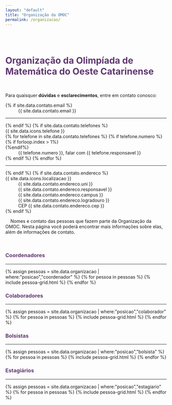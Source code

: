 ```yaml
---
layout: "default"
title: "Organização da OMOC"
permalink: /organizacao/
---
```

<div class="container-xxl"  data-bs-smooth-scroll="true" >
    <br><br>
    <h1 class="text-center" style="color:#613970"><strong>Organização da Olimpíada de Matemática do Oeste Catarinense</strong></h1> <br>
    <div class="container col-10 col-sm-6 text-center">
        <p>
        Para quaisquer <strong>dúvidas</strong> e <strong>esclarecimentos</strong>, entre em contato conosco:
        </p>
        <dl class="row text-left">
        {% if site.data.contato.email %}
        <dt class="col-sm-1"><i class="fa-solid fa-envelope"></i> </dt>
            <dd class="col-sm-8">
            {{ site.data.contato.email }}
            </dd>
            <hr/>
        {% endif %}
        {% if site.data.contato.telefones %}
        <dt class="col-sm-1">{{ site.data.icons.telefone }} </dt>
        {% for telefone in site.data.contato.telefones %}
            {% if telefone.numero %}
            {% if forloop.index > 1%} <dt class="col-sm-1"></dt> {%endif%}
            <dd class="col-sm-8">
            {{ telefone.numero }}, falar com {{ telefone.responsavel }}
            </dd>
            {% endif %}
        {% endfor %}
        <hr/>
        {% endif %}
        {% if site.data.contato.endereco %}
        <dt class="col-sm-1">{{ site.data.icons.localizacao }} </dt>
            <dd class="col-sm-8">
                {{ site.data.contato.endereco.uni }}<br>
                {{ site.data.contato.endereco.responsavel }}<br>
                {{ site.data.contato.endereco.campus }}<br>
                {{ site.data.contato.endereco.logradouro }}<br>
                CEP {{ site.data.contato.endereco.cep }}<br>
            </dd>
        {% endif %}
        </dl> 
    </div>
    <div>
        <p >
        &nbsp;&nbsp;&nbsp;&nbsp;Nomes e contato das pessoas que fazem parte da Organização da OMOC. Nesta página você poderá encontrar mais informações
        sobre elas, além de informações de contato.
        </p>
    </div>
        <br>
    <h3 style="color:#613970">Coordenadores</h3>
    <hr>
    {% assign pessoas = site.data.organizacao | where:"posicao","coordenador" %}
    {% for pessoa in pessoas %}
        {% include pessoa-grid.html %}
    {% endfor %}
    <h3 style="color:#613970">Colaboradores</h3>
    <hr>
    {% assign pessoas = site.data.organizacao | where:"posicao","colaborador" %}
    {% for pessoa in pessoas %}
        {% include pessoa-grid.html %}
    {% endfor %}
    <h3 style="color:#613970">Bolsistas</h3>
    <hr>
    {% assign pessoas = site.data.organizacao | where:"posicao","bolsista" %}
    {% for pessoa in pessoas %}
        {% include pessoa-grid.html %}
    {% endfor %}
    <h3 style="color:#613970">Estagiários</h3>
    <hr>
    {% assign pessoas = site.data.organizacao | where:"posicao","estagiario" %}
    {% for pessoa in pessoas %}
        {% include pessoa-grid.html %}
    {% endfor %}
</div>